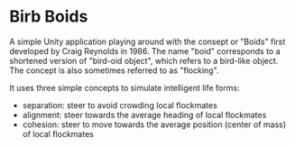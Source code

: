 # Birb Boids
A simple Unity application playing around with the consept or "Boids" first developed by Craig Reynolds in 1986. 
The name "boid" corresponds to a shortened version of "bird-oid object", which refers to a bird-like object.
The concept is also sometimes referred to as "flocking".

It uses three simple concepts to simulate intelligent life forms:
- separation: steer to avoid crowding local flockmates
- alignment: steer towards the average heading of local flockmates
- cohesion: steer to move towards the average position (center of mass) of local flockmates
